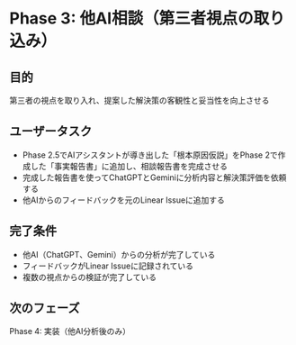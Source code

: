 # Phase 3: 他AI相談（第三者視点の取り込み）

## 目的
第三者の視点を取り入れ、提案した解決策の客観性と妥当性を向上させる

## ユーザータスク
- Phase 2.5でAIアシスタントが導き出した「根本原因仮説」をPhase 2で作成した「事実報告書」に追加し、相談報告書を完成させる
- 完成した報告書を使ってChatGPTとGeminiに分析内容と解決策評価を依頼する
- 他AIからのフィードバックを元のLinear Issueに追加する

## 完了条件
- 他AI（ChatGPT、Gemini）からの分析が完了している
- フィードバックがLinear Issueに記録されている
- 複数の視点からの検証が完了している

## 次のフェーズ
Phase 4: 実装（他AI分析後のみ）
